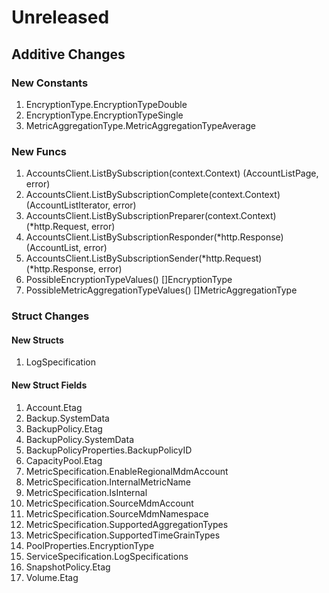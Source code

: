# Unreleased

## Additive Changes

### New Constants

1. EncryptionType.EncryptionTypeDouble
1. EncryptionType.EncryptionTypeSingle
1. MetricAggregationType.MetricAggregationTypeAverage

### New Funcs

1. AccountsClient.ListBySubscription(context.Context) (AccountListPage, error)
1. AccountsClient.ListBySubscriptionComplete(context.Context) (AccountListIterator, error)
1. AccountsClient.ListBySubscriptionPreparer(context.Context) (*http.Request, error)
1. AccountsClient.ListBySubscriptionResponder(*http.Response) (AccountList, error)
1. AccountsClient.ListBySubscriptionSender(*http.Request) (*http.Response, error)
1. PossibleEncryptionTypeValues() []EncryptionType
1. PossibleMetricAggregationTypeValues() []MetricAggregationType

### Struct Changes

#### New Structs

1. LogSpecification

#### New Struct Fields

1. Account.Etag
1. Backup.SystemData
1. BackupPolicy.Etag
1. BackupPolicy.SystemData
1. BackupPolicyProperties.BackupPolicyID
1. CapacityPool.Etag
1. MetricSpecification.EnableRegionalMdmAccount
1. MetricSpecification.InternalMetricName
1. MetricSpecification.IsInternal
1. MetricSpecification.SourceMdmAccount
1. MetricSpecification.SourceMdmNamespace
1. MetricSpecification.SupportedAggregationTypes
1. MetricSpecification.SupportedTimeGrainTypes
1. PoolProperties.EncryptionType
1. ServiceSpecification.LogSpecifications
1. SnapshotPolicy.Etag
1. Volume.Etag
